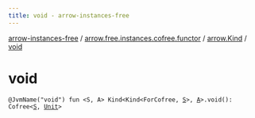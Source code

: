 ```yaml
---
title: void - arrow-instances-free
---
```


[arrow-instances-free](../../index.html) / [arrow.free.instances.cofree.functor](../index.html) / [arrow.Kind](index.html) / [void](./void.html)

# void

`@JvmName("void") fun <S, A> Kind<Kind<ForCofree, `[`S`](void.html#S)`>, `[`A`](void.html#A)`>.void(): Cofree<`[`S`](void.html#S)`, `[`Unit`](https://kotlinlang.org/api/latest/jvm/stdlib/kotlin/-unit/index.html)`>`